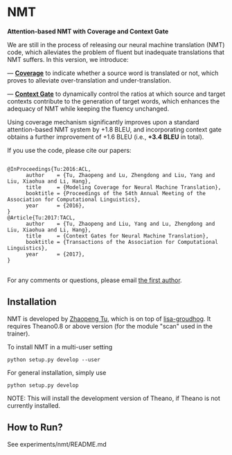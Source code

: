 # NMT
**Attention-based NMT with Coverage and Context Gate**


We are still in the process of releasing our neural machine translation (NMT) code, which alleviates the problem of fluent but inadequate translations that NMT suffers.
In this version, we introduce:

— <a href="http://arxiv.org/abs/1601.04811">**Coverage**</a> to indicate whether a source word is translated or not, which proves to alleviate over-translation and under-translation.

— <a href="http://arxiv.org/abs/1608.06043">**Context Gate**</a> to dynamically control the ratios at which source and target contexts contribute to the generation of target words, which enhances the adequacy of NMT while keeping the fluency unchanged.

Using coverage mechanism significantly improves upon a standard attention-based NMT system by +1.8 BLEU, and incorporating context gate obtains a further improvement of +1.6 BLEU (i.e., **+3.4 BLEU** in total).

If you use the code, please cite our papers:
<pre>
<code>
@InProceedings{Tu:2016:ACL,
      author    = {Tu, Zhaopeng and Lu, Zhengdong and Liu, Yang and Liu, Xiaohua and Li, Hang},
      title     = {Modeling Coverage for Neural Machine Translation},
      booktitle = {Proceedings of the 54th Annual Meeting of the Association for Computational Linguistics},
      year      = {2016},
}
@Article{Tu:2017:TACL,
      author    = {Tu, Zhaopeng and Liu, Yang and Lu, Zhengdong and Liu, Xiaohua and Li, Hang},
      title     = {Context Gates for Neural Machine Translation},
      booktitle = {Transactions of the Association for Computational Linguistics},
      year      = {2017},
}
</code>
</pre>


For any comments or questions, please  email <a href="mailto:tuzhaopeng@gmail.com">the first author</a>.


Installation
------------

NMT is developed by <a href="http://www.zptu.net">Zhaopeng Tu</a>, which is on top of <a href="https://github.com/lisa-groundhog/GroundHog">lisa-groudhog</a>. It requires Theano0.8 or above version (for the module "scan" used in the trainer).

To install NMT in a multi-user setting

``python setup.py develop --user``

For general installation, simply use

``python setup.py develop``

NOTE: This will install the development version of Theano, if Theano is not currently installed.


How to Run?
--------------------------

See experiments/nmt/README.md
